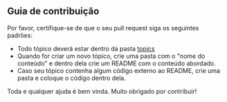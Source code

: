 ## Guia de contribuição

Por favor, certifique-se de que o seu pull request siga os seguintes padrões:

* Todo tópico deverá estar dentro da pasta [topics](https://github.com/tricknp/From-dev-to-dev/tree/master/topics)
* Quando for criar um novo tópico, crie uma pasta com o "nome do conteúdo" e dentro dela crie um README com o conteúdo abordado.
* Caso seu tópico contenha algum código externo ao README, crie uma pasta e coloque o código dentro dela.

Toda e qualquer ajuda é bem vinda.
Muito obrigado por contribuir!

